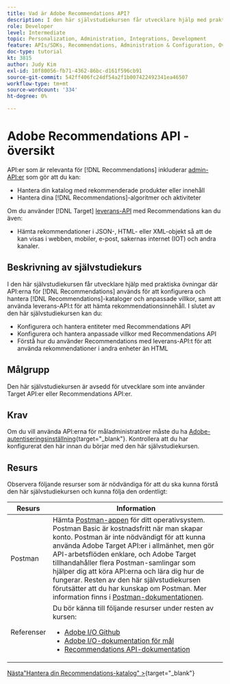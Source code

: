 ```yaml
---
title: Vad är Adobe Recommendations API?
description: I den här självstudiekursen får utvecklare hjälp med praktiska övningar där Adobe Target Recommendations-API:er används för att konfigurera och hantera Recommendations-kataloger och anpassade villkor, samt att använda leverans-API:t för att hämta rekommendationsinnehåll.
role: Developer
level: Intermediate
topic: Personalization, Administration, Integrations, Development
feature: APIs/SDKs, Recommendations, Administration & Configuration, Overview
doc-type: tutorial
kt: 3815
author: Judy Kim
exl-id: 10f80056-fb71-4362-86bc-d161f596cb91
source-git-commit: 542ff406fc24df54a2f1b007422492341ea46507
workflow-type: tm+mt
source-wordcount: '334'
ht-degree: 0%

---
```


# Adobe Recommendations API - översikt

API:er som är relevanta för [!DNL Recommendations] inkluderar [admin-API:er](https://experienceleague.adobe.com/docs/target/using/apis/api-overview.html?lang=sv-SE) som gör att du kan:

* Hantera din katalog med rekommenderade produkter eller innehåll
* Hantera dina [!DNL Recommendations]-algoritmer och aktiviteter

Om du använder [!DNL Target] [leverans-API](https://experienceleague.adobe.com/docs/target/using/apis/api-overview.html?lang=sv-SE) med Recommendations kan du även:

* Hämta rekommendationer i JSON-, HTML- eller XML-objekt så att de kan visas i webben, mobiler, e-post, sakernas internet (IOT) och andra kanaler.

## Beskrivning av självstudiekurs

I den här självstudiekursen får utvecklare hjälp med praktiska övningar där API:erna för [!DNL Recommendations] används för att konfigurera och hantera [!DNL Recommendations]-kataloger och anpassade villkor, samt att använda leverans-API:t för att hämta rekommendationsinnehåll. I slutet av den här självstudiekursen kan du:

* Konfigurera och hantera entiteter med Recommendations API
* Konfigurera och hantera anpassade villkor med Recommendations API
* Förstå hur du använder Recommendations med leverans-API:t för att använda rekommendationer i andra enheter än HTML

## Målgrupp

Den här självstudiekursen är avsedd för utvecklare som inte använder Target API:er eller Recommendations API:er.

## Krav

Om du vill använda API:erna för måladministratörer måste du ha [Adobe-autentiseringsinställning](https://experienceleague.adobe.com/docs/target-dev/developer/api/configure-authentication.html?lang=sv-SE){target="_blank"}. Kontrollera att du har konfigurerat den här innan du börjar med den här självstudiekursen.

## Resurs

Observera följande resurser som är nödvändiga för att du ska kunna förstå den här självstudiekursen och kunna följa den ordentligt:

| Resurs | Information |
| --- | --- |
| Postman | Hämta [Postman-appen](https://www.postman.com/downloads/) för ditt operativsystem. Postman Basic är kostnadsfritt när man skapar konto. Postman är inte nödvändigt för att kunna använda Adobe Target API:er i allmänhet, men gör API-arbetsflöden enklare, och Adobe Target tillhandahåller flera Postman-samlingar som hjälper dig att köra API:erna och lära dig hur de fungerar. Resten av den här självstudiekursen förutsätter att du har kunskap om Postman. Mer information finns i [Postman-dokumentationen](https://learning.getpostman.com/). |
| Referenser | Du bör känna till följande resurser under resten av kursen:<UL><li>[Adobe I/O Github](https://github.com/adobeio)</li><li>[Adobe I/O-dokumentation för mål](https://developers.adobetarget.com/api/#introduction)</li><li>[Recommendations API-dokumentation](https://developers.adobetarget.com/api/recommendations/)</li></ul> |

[Nästa&quot;Hantera din Recommendations-katalog&quot; >](https://experienceleague.adobe.com/docs/target-dev/developer/api/recommendations-api/manage-catalog.html?lang=sv-SE){target="_blank"}
